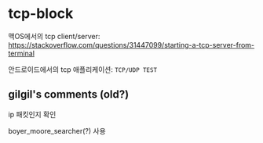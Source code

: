 # tcp-block

맥OS에서의 tcp client/server: https://stackoverflow.com/questions/31447099/starting-a-tcp-server-from-terminal

안드로이드에서의 tcp 애플리케이션: `TCP/UDP TEST`

## gilgil's comments (old?)

ip 패킷인지 확인

boyer_moore_searcher(?) 사용
